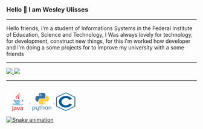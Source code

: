 ### Hello 👋 I am Wesley Ulisses
____________________________________________________________________________________________________________________________________________________
Hello friends, i'm a student of Informations Systems in the Federal Institute of Education, Science and Technology, I Was always  lovely for technology, for development, construct new things, for this i'm worked how developer and i'm doing a some projects for to improve my university with a some friends
____________________________________________________________________________________________________________________________________________________

<div>
  <a href="https://github.com/WesleyUlisses">
  <img height="155em" src="https://github-readme-stats.vercel.app/api?username=WesleyUlisses&show_icons=true&theme=tokyonight&include_all_commits=true&count_private=true"/>
  <img height="155em" src="https://github-readme-stats.vercel.app/api/top-langs/?username=WesleyUlisses&layout=compact&langs_count=7&theme=tokyonight"/>
</div>
  
____________________________________________________________________________________________________________________________________________________

<div style="display: inline_block"><br>
  <img align="center" alt="Wes-Java" height="50" width="60" src="https://github.com/devicons/devicon/blob/master/icons/java/java-original-wordmark.svg">
  <img align="center" alt="Wes-Python" height="50" width="60" src="https://github.com/devicons/devicon/blob/master/icons/python/python-original-wordmark.svg">
  <img align="center" alt="Wes-C" height="50" width="60" src="https://github.com/devicons/devicon/blob/master/icons/c/c-line.svg">
  
</div>

<div> 
  
  ![Snake animation](https://github.com/WesleyUlisses/WesleyUlisses/blob/output/github-contribution-grid-snake.svg)
 
</div>
